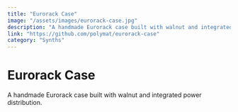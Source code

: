 ```yaml
---
title: "Eurorack Case"
image: "/assets/images/eurorack-case.jpg"
description: "A handmade Eurorack case built with walnut and integrated power distribution."
link: "https://github.com/polymat/eurorack-case"
category: "Synths"
---
```

# Eurorack Case

A handmade Eurorack case built with walnut and integrated power distribution.
